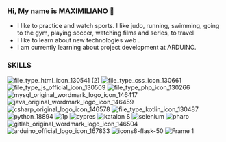 ### Hi, My name is MAXIMILIANO 👋
- I like to practice and watch sports. I like judo, running, swimming, going to the gym, playing soccer, watching films and series, to travel
- I like to learn about new technologies web .
- I am currently learning about project development at ARDUINO.

### SKILLS

![file_type_html_icon_130541 (2)](https://user-images.githubusercontent.com/17895688/114609269-fe35a500-9c74-11eb-82fc-9e66104de4b7.png) <!--,--> ![file_type_css_icon_130661](https://user-images.githubusercontent.com/17895688/114609401-258c7200-9c75-11eb-84b8-99353ca28ccd.png)<!--,-->![file_type_js_official_icon_130509](https://user-images.githubusercontent.com/17895688/114609514-45bc3100-9c75-11eb-8920-ddbbced65943.png) <!--,-->  ![file_type_php_icon_130266](https://user-images.githubusercontent.com/17895688/114612252-46a29200-9c78-11eb-862f-1f55b8838f0d.png)  <!--,-->![mysql_original_wordmark_logo_icon_146417](https://user-images.githubusercontent.com/17895688/114612718-d9dbc780-9c78-11eb-8841-75e1fb888899.png) <!--,--> ![java_original_wordmark_logo_icon_146459](https://user-images.githubusercontent.com/17895688/114612586-b31d9100-9c78-11eb-9ad5-9f8d0c8a5f10.png)  <!--,--> ![csharp_original_logo_icon_146578](https://user-images.githubusercontent.com/17895688/114612834-fd9f0d80-9c78-11eb-9562-44df7235a1d3.png) <!--,-->![file_type_kotlin_icon_130487](https://user-images.githubusercontent.com/17895688/114613354-96358d80-9c79-11eb-9f3c-a758644e5ed7.png)<!--,--> ![python_18894](https://user-images.githubusercontent.com/17895688/114613397-a9485d80-9c79-11eb-8751-618592fcfc50.png) <!--,--> ![1p](https://user-images.githubusercontent.com/17895688/114619508-0562b000-9c81-11eb-9aee-d9ae17d2c8ba.png) <!--,--> ![cypres](https://user-images.githubusercontent.com/17895688/114619511-0693dd00-9c81-11eb-9b89-3a429038e420.png) <!--,--> ![katalon S](https://user-images.githubusercontent.com/17895688/114619512-0693dd00-9c81-11eb-9ea4-01f1b4266db1.png) <!--,--> ![selenium](https://user-images.githubusercontent.com/17895688/114619514-072c7380-9c81-11eb-81e8-370f68e69c0c.png) <!--,--> ![pharo](https://user-images.githubusercontent.com/17895688/114622879-ee25c180-9c84-11eb-866b-050878abe3f4.png) <!--,-->  ![gitlab_original_wordmark_logo_icon_146504](https://user-images.githubusercontent.com/17895688/114634771-a8bfbf00-9c99-11eb-843a-7e87384c13f8.png) <!--,--> ![arduino_official_logo_icon_167833](https://user-images.githubusercontent.com/17895688/120084431-6e25b080-c0a6-11eb-8210-19530b9592b5.png)<!--,--> ![icons8-flask-50](https://github.com/maximilianofni/maximilianofni/assets/17895688/af16647f-2cbc-4c07-a52e-93e38da38cf9)<!--,--> ![Frame 1](https://github.com/maximilianofni/maximilianofni/assets/17895688/543b474b-bcb5-43ae-8ec0-b22319231ef8)









<!--
**maximilianofni/maximilianofni** is a ✨ _special_ ✨ repository because its `README.md` (this file) appears on your GitHub profile.

Here are some ideas to get you started:

- 🔭 I’m currently working on ...
- 🌱 I’m currently learning ...
- 👯 I’m looking to collaborate on ...
- 🤔 I’m looking for help with ...
- 💬 Ask me about ...
- 📫 How to reach me: ...
- 😄 Pronouns: ...
- ⚡ Fun fact: ...
-->
